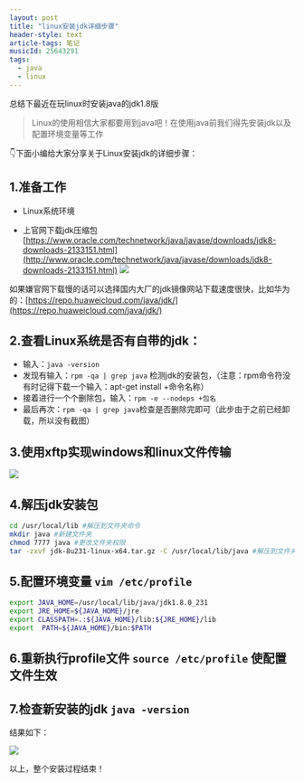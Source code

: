 ```yaml
---
layout: post
title: "linux安装jdk详细步骤"
header-style: text
article-tags: 笔记
musicId: 25643291
tags:
  - java
  - linux
---
```

总结下最近在玩linux时安装java的jdk1.8版

> Linux的使用相信大家都要用到java吧！在使用java前我们得先安装jdk以及配置环境变量等工作

👇下面小编给大家分享关于Linux安装jdk的详细步骤：

## 1.准备工作

* Linux系统环境
    
* 上官网下载jdk压缩包[https://www.oracle.com/technetwork/java/javase/downloads/jdk8-downloads-2133151.html](http://www.oracle.com/technetwork/java/javase/downloads/jdk8-downloads-2133151.html) ![](https://oscimg.oschina.net/oscnet/up-243056f5becf2916cbf7d1acb2cf8e1cd49.png)
    

如果嫌官网下载慢的话可以选择国内大厂的jdk镜像网站下载速度很快，比如华为的：[https://repo.huaweicloud.com/java/jdk/](https://repo.huaweicloud.com/java/jdk/)

## 2.查看Linux系统是否有自带的jdk：

* 输入：`java -version`
* 发现有输入：`rpm -qa | grep java` 检测jdk的安装包，（注意：rpm命令符没有时记得下载一个输入：apt-get install +命令名称）
* 接着进行一个个删除包，输入：`rpm -e --nodeps +包名`
* 最后再次：`rpm -qa | grep java`检查是否删除完即可（此步由于之前已经卸载，所以没有截图）

## 3.使用xftp实现windows和linux文件传输

![](https://oscimg.oschina.net/oscnet/up-794b389e3b706bca4e1b2eb1b8d748e2b8b.png)

## 4.解压jdk安装包

```bash
cd /usr/local/lib #解压到文件夹命令
mkdir java #新建文件夹
chmod 7777 java #更改文件夹权限
tar -zxvf jdk-8u231-linux-x64.tar.gz -C /usr/local/lib/java #解压到文件夹命令
```

## 5.配置环境变量 `vim /etc/profile`

```bash
export JAVA_HOME=/usr/local/lib/java/jdk1.8.0_231 
export JRE_HOME=${JAVA_HOME}/jre  
export CLASSPATH=.:${JAVA_HOME}/lib:${JRE_HOME}/lib  
export  PATH=${JAVA_HOME}/bin:$PATH
```

## 6.重新执行profile文件 `source /etc/profile` 使配置文件生效

## 7.检查新安装的jdk `java -version`

结果如下：

![](https://oscimg.oschina.net/oscnet/up-41cacc71507f842aec49d453eb8f697a61d.png)

以上，整个安装过程结束！